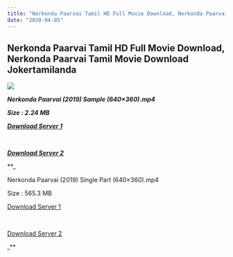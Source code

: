 ```yaml
---
title: "Nerkonda Paarvai Tamil HD Full Movie Download, Nerkonda Paarvai Tamil Movie Download Jokertamilanda"
date: "2020-04-05"
---
```


## Nerkonda Paarvai Tamil HD Full Movie Download, Nerkonda Paarvai Tamil Movie Download Jokertamilanda

![](https://images.moviebuff.com/51b915ce-1df6-468f-96a6-a4e36591f44c?w=1000)

**_Nerkonda Paarvai (2019) Sample (640×360).mp4_**

**_Size : 2.24 MB_**

**_[Download Server 1](http://b8.wetransfer.vip/files/Tamil{a3b04ca4513862e5e6faa05865f310bf9da13080b46bbc045b167bb82cb0d9ff}20Movies/Tamil{a3b04ca4513862e5e6faa05865f310bf9da13080b46bbc045b167bb82cb0d9ff}202019{a3b04ca4513862e5e6faa05865f310bf9da13080b46bbc045b167bb82cb0d9ff}20Movies/Nerkonda{a3b04ca4513862e5e6faa05865f310bf9da13080b46bbc045b167bb82cb0d9ff}20Paarvai{a3b04ca4513862e5e6faa05865f310bf9da13080b46bbc045b167bb82cb0d9ff}20(2019)/Nerkonda{a3b04ca4513862e5e6faa05865f310bf9da13080b46bbc045b167bb82cb0d9ff}20Paarvai{a3b04ca4513862e5e6faa05865f310bf9da13080b46bbc045b167bb82cb0d9ff}20(2019){a3b04ca4513862e5e6faa05865f310bf9da13080b46bbc045b167bb82cb0d9ff}20Proper{a3b04ca4513862e5e6faa05865f310bf9da13080b46bbc045b167bb82cb0d9ff}20HDRip/Nerkonda{a3b04ca4513862e5e6faa05865f310bf9da13080b46bbc045b167bb82cb0d9ff}20Paarvai{a3b04ca4513862e5e6faa05865f310bf9da13080b46bbc045b167bb82cb0d9ff}20(2019){a3b04ca4513862e5e6faa05865f310bf9da13080b46bbc045b167bb82cb0d9ff}20Sample{a3b04ca4513862e5e6faa05865f310bf9da13080b46bbc045b167bb82cb0d9ff}20(640x360).mp4)_**

**_[  
](http://b8.wetransfer.vip/files/Tamil{a3b04ca4513862e5e6faa05865f310bf9da13080b46bbc045b167bb82cb0d9ff}20Movies/Tamil{a3b04ca4513862e5e6faa05865f310bf9da13080b46bbc045b167bb82cb0d9ff}202019{a3b04ca4513862e5e6faa05865f310bf9da13080b46bbc045b167bb82cb0d9ff}20Movies/Nerkonda{a3b04ca4513862e5e6faa05865f310bf9da13080b46bbc045b167bb82cb0d9ff}20Paarvai{a3b04ca4513862e5e6faa05865f310bf9da13080b46bbc045b167bb82cb0d9ff}20(2019)/Nerkonda{a3b04ca4513862e5e6faa05865f310bf9da13080b46bbc045b167bb82cb0d9ff}20Paarvai{a3b04ca4513862e5e6faa05865f310bf9da13080b46bbc045b167bb82cb0d9ff}20(2019){a3b04ca4513862e5e6faa05865f310bf9da13080b46bbc045b167bb82cb0d9ff}20Proper{a3b04ca4513862e5e6faa05865f310bf9da13080b46bbc045b167bb82cb0d9ff}20HDRip/Nerkonda{a3b04ca4513862e5e6faa05865f310bf9da13080b46bbc045b167bb82cb0d9ff}20Paarvai{a3b04ca4513862e5e6faa05865f310bf9da13080b46bbc045b167bb82cb0d9ff}20(2019){a3b04ca4513862e5e6faa05865f310bf9da13080b46bbc045b167bb82cb0d9ff}20Sample{a3b04ca4513862e5e6faa05865f310bf9da13080b46bbc045b167bb82cb0d9ff}20(640x360).mp4)_**

**_[Download Server 2](http://b8.wetransfer.vip/files/Tamil{a3b04ca4513862e5e6faa05865f310bf9da13080b46bbc045b167bb82cb0d9ff}20Movies/Tamil{a3b04ca4513862e5e6faa05865f310bf9da13080b46bbc045b167bb82cb0d9ff}202019{a3b04ca4513862e5e6faa05865f310bf9da13080b46bbc045b167bb82cb0d9ff}20Movies/Nerkonda{a3b04ca4513862e5e6faa05865f310bf9da13080b46bbc045b167bb82cb0d9ff}20Paarvai{a3b04ca4513862e5e6faa05865f310bf9da13080b46bbc045b167bb82cb0d9ff}20(2019)/Nerkonda{a3b04ca4513862e5e6faa05865f310bf9da13080b46bbc045b167bb82cb0d9ff}20Paarvai{a3b04ca4513862e5e6faa05865f310bf9da13080b46bbc045b167bb82cb0d9ff}20(2019){a3b04ca4513862e5e6faa05865f310bf9da13080b46bbc045b167bb82cb0d9ff}20Proper{a3b04ca4513862e5e6faa05865f310bf9da13080b46bbc045b167bb82cb0d9ff}20HDRip/Nerkonda{a3b04ca4513862e5e6faa05865f310bf9da13080b46bbc045b167bb82cb0d9ff}20Paarvai{a3b04ca4513862e5e6faa05865f310bf9da13080b46bbc045b167bb82cb0d9ff}20(2019){a3b04ca4513862e5e6faa05865f310bf9da13080b46bbc045b167bb82cb0d9ff}20Sample{a3b04ca4513862e5e6faa05865f310bf9da13080b46bbc045b167bb82cb0d9ff}20(640x360).mp4)_**

**_

Nerkonda Paarvai (2019) Single Part (640×360).mp4

Size : 565.3 MB

[Download Server 1](http://c6.wetransfer.vip//files/Nerkonda{a3b04ca4513862e5e6faa05865f310bf9da13080b46bbc045b167bb82cb0d9ff}20Paarvai{a3b04ca4513862e5e6faa05865f310bf9da13080b46bbc045b167bb82cb0d9ff}20(2019).mp4)

[  
](http://c6.wetransfer.vip//files/Nerkonda{a3b04ca4513862e5e6faa05865f310bf9da13080b46bbc045b167bb82cb0d9ff}20Paarvai{a3b04ca4513862e5e6faa05865f310bf9da13080b46bbc045b167bb82cb0d9ff}20(2019).mp4)

[Download Server 2](http://c6.wetransfer.vip//files/Nerkonda{a3b04ca4513862e5e6faa05865f310bf9da13080b46bbc045b167bb82cb0d9ff}20Paarvai{a3b04ca4513862e5e6faa05865f310bf9da13080b46bbc045b167bb82cb0d9ff}20(2019).mp4)

_**
